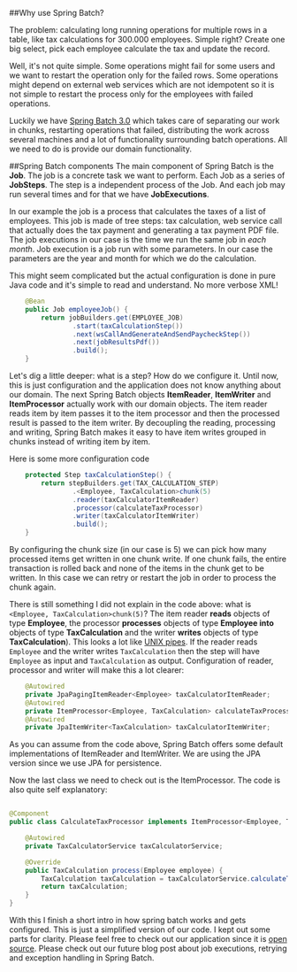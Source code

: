 ##Why use Spring Batch?

The problem: calculating long running operations for multiple rows in a table, like tax calculations for 300.000 employees. Simple right? Create one big select, pick each employee calculate the tax and update the record.

Well, it's not quite simple. Some operations might fail for some users and we want to restart the operation only for the failed rows. Some operations might depend on external web services which are not idempotent so it is not simple to restart the process only for the employees with failed operations.

Luckily we have [Spring Batch 3.0](http://projects.spring.io/spring-batch/) which takes care of separating our work in chunks, restarting operations that failed, distributing the work across several machines and a lot of functionality surrounding batch operations. All we need to do is provide our domain functionality.

##Spring Batch components
The main component of Spring Batch is the __Job__. The job is a concrete task we want to perform. Each Job as a series of __JobSteps__. The step is a independent process of the Job. And each job may run several times and for that we have __JobExecutions__.

In our example the job is a process that calculates the taxes of a list of employees. This job is made of tree steps: tax calculation, web service call that actually does the tax payment and generating a tax  payment PDF file. The job executions in our case is the time we run the same job in _each month_. Job execution is a job run with some parameters. In our case the parameters are the year and month for which we do the calculation.

This might seem complicated but the actual configuration is done in pure Java code and it's simple to read and understand. No more verbose XML!
```java
    @Bean
    public Job employeeJob() {
        return jobBuilders.get(EMPLOYEE_JOB)
                .start(taxCalculationStep())
                .next(wsCallAndGenerateAndSendPaycheckStep())
                .next(jobResultsPdf())
                .build();
    }
```

Let's dig a little deeper: what is a step? How do we configure it. Until now, this is just configuration and the application does not know anything about our domain. The next Spring Batch objects __ItemReader__, __ItemWriter__ and __ItemProcessor__ actually work with our domain objects. The item reader reads item by item passes it to the item processor and then the processed result is passed to the item writer. By decoupling the reading, processing and writing, Spring Batch makes it easy to have item writes grouped in chunks instead of writing item by item. 

Here is some more configuration code
```java
    protected Step taxCalculationStep() {
        return stepBuilders.get(TAX_CALCULATION_STEP)
                .<Employee, TaxCalculation>chunk(5)
                .reader(taxCalculatorItemReader)
                .processor(calculateTaxProcessor)
                .writer(taxCalculatorItemWriter)
                .build();
    }
```

By configuring the chunk size (in our case is 5) we can pick how many processed items get written in one chunk write. If one chunk fails, the entire transaction is rolled back and none of the items in the chunk get to be written. In this case we can retry or restart the job in order to process the chunk again.

There is still something I did not explain in the code above: what is ```<Employee, TaxCalculation>chunk(5)```? The item reader __reads__ objects of type __Employee__, the processor __processes__ objects of type __Employee into__ objects of type __TaxCalculation__ and the writer __writes__ objects of type __TaxCalculation__). This looks a lot like [UNIX pipes](http://en.wikipedia.org/wiki/Pipeline_%28Unix%29). If the reader reads ```Employee``` and the writer writes ```TaxCalculation``` then the step will have ```Employee``` as input and ```TaxCalculation``` as output. Configuration of reader, processor and writer will make this a lot clearer:
```java
    @Autowired
    private JpaPagingItemReader<Employee> taxCalculatorItemReader;
    @Autowired
    private ItemProcessor<Employee, TaxCalculation> calculateTaxProcessor;
    @Autowired
    private JpaItemWriter<TaxCalculation> taxCalculatorItemWriter;

```

As you can assume from the code above, Spring Batch offers some default implementations of ItemReader and ItemWriter. We are using the JPA version since we use JPA for persistence.

Now the last class we need to check out is the ItemProcessor. The code is also quite self explanatory:
```java

@Component
public class CalculateTaxProcessor implements ItemProcessor<Employee, TaxCalculation> {

    @Autowired
    private TaxCalculatorService taxCalculatorService;

    @Override
    public TaxCalculation process(Employee employee) {
        TaxCalculation taxCalculation = taxCalculatorService.calculateTax(employee);
        return taxCalculation;
    }
}
```

With this I finish a short intro in how spring batch works and gets configured. This is just a simplified version of our code. I kept out some parts for clarity. Please feel free to check out our application since it is [open source](https://github.com/cegeka/batchers). Please check out our future blog post about job executions, retrying and exception handling in Spring Batch.